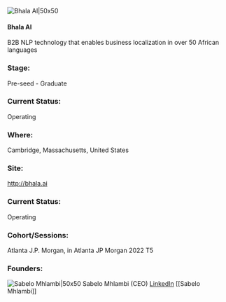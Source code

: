 

![Bhala AI|50x50](https://apimg.techstars.com/connect/images/image_files/631f71b0ec241b00086decd9/original/bhala-social-media.jpeg)

#### Bhala AI
B2B NLP technology that enables business localization in over 50 African languages

### Stage: 
Pre-seed - Graduate 

### Current Status: 
Operating

### Where:
Cambridge, Massachusetts, United States

### Site:
http://bhala.ai





### Current Status: 
Operating

### Cohort/Sessions: 
Atlanta J.P. Morgan, in Atlanta JP Morgan 2022 T5

### Founders: 

![Sabelo Mhlambi|50x50](https://www.f6s.com/static-resource/images/profile-placeholder-user.jpg) Sabelo Mhlambi (CEO) [LinkedIn](https://linkedin.com/in/sabelosethu) [[Sabelo Mhlambi]]


